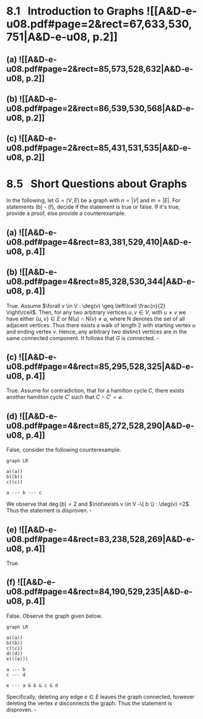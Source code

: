 
# 8.1   Introduction to Graphs ![[A&D-e-u08.pdf#page=2&rect=67,633,530,751|A&D-e-u08, p.2]]

## (a) ![[A&D-e-u08.pdf#page=2&rect=85,573,528,632|A&D-e-u08, p.2]]

## (b) ![[A&D-e-u08.pdf#page=2&rect=86,539,530,568|A&D-e-u08, p.2]]

## (c) ![[A&D-e-u08.pdf#page=2&rect=85,431,531,535|A&D-e-u08, p.2]]

<div class="page-break" style="page-break-before: always;"></div>

# 8.5   Short Questions about Graphs

In the following, let $G = (V, E)$ be a graph with $n = |V|$ and $m = |E|$. For statements (b) - (f), decide if the statement is true or false. If it's true, provide a proof, else provide a counterexample.

## (a) ![[A&D-e-u08.pdf#page=4&rect=83,381,529,410|A&D-e-u08, p.4]]

## (b) ![[A&D-e-u08.pdf#page=4&rect=85,328,530,344|A&D-e-u08, p.4]]
True. Assume $\forall v \in V : \deg(v) \geq \left\lceil  \frac{n}{2}  \right\rceil$. Then, for any two arbitrary vertices $u, v \in V$, with $u \neq v$ we have either $\{ u, v \} \in E$ or $\mathrm{N}(u) \cap \mathrm{N}(v) \neq \varnothing$, where $\mathrm{N}$ denotes the set of all adjacent vertices. Thus there exists a walk of length $2$ with starting vertex $u$ and ending vertex $v$. Hence, any arbitrary two distinct vertices are in the same connected component. It follows that $G$ is connected.
$\square$

## (c) ![[A&D-e-u08.pdf#page=4&rect=85,295,528,325|A&D-e-u08, p.4]]
True. Assume for contradiction, that for a hamilton cycle $C$, there exists another hamilton cycle $C'$ such that $C \cap C' = \varnothing$.

## (d) ![[A&D-e-u08.pdf#page=4&rect=85,272,528,290|A&D-e-u08, p.4]]
False, consider the following counterexample.
```mermaid
graph LR

a((a))
b((b))
c((c))

a --- b --- c
```

We observe that $\deg(b) = 2$ and $\not\exists v \in V -\{ b \} : \deg(v) =2$. Thus the statement is disproven.
$\square$

## (e) ![[A&D-e-u08.pdf#page=4&rect=83,238,528,269|A&D-e-u08, p.4]]
True.

## (f) ![[A&D-e-u08.pdf#page=4&rect=84,190,529,235|A&D-e-u08, p.4]]
False. Observe the graph given below.
```mermaid
graph LR

a((a))
b((b))
c((c))
d((d))
e(((e)))

a --- b
c --- d

e --- a & b & c & d

```

Specifically, deleting any edge $e \in E$ leaves the graph connected, however deleting the vertex $e$ disconnects the graph. Thus the statement is disproven.
$\square$
